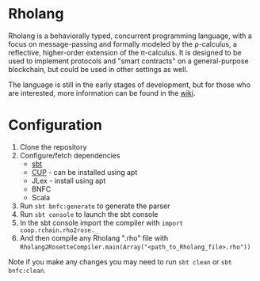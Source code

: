 # Rholang

Rholang is a behaviorally typed, concurrent programming language, with a focus on message-passing and formally modeled by the ρ-calculus, a reflective, higher-order extension of the π-calculus. It is designed to be used to implement protocols and "smart contracts" on a general-purpose blockchain, but could be used in other settings as well.

The language is still in the early stages of development, but for those who are interested, more information can be found in the [wiki](https://github.com/synereo/rholang/wiki).

# Configuration

1. Clone the repository
2. Configure/fetch dependencies
    * [sbt](http://www.scala-sbt.org/0.13/docs/Installing-sbt-on-Linux.html)
    * [CUP](http://www2.cs.tum.edu/projects/cup/install.php) - can be installed using apt
    * JLex - install using apt
    * BNFC
    * Scala
4. Run `sbt bnfc:generate` to generate the parser
5. Run `sbt console` to launch the sbt console
6. In the sbt console import the compiler with `import coop.rchain.rho2rose._`
7. And then compile any Rholang ".rho" file with `Rholang2RosetteCompiler.main(Array("<path_to_Rholang_file>.rho"))`
 
Note if you make any changes you may need to run `sbt clean` or `sbt bnfc:clean`.
